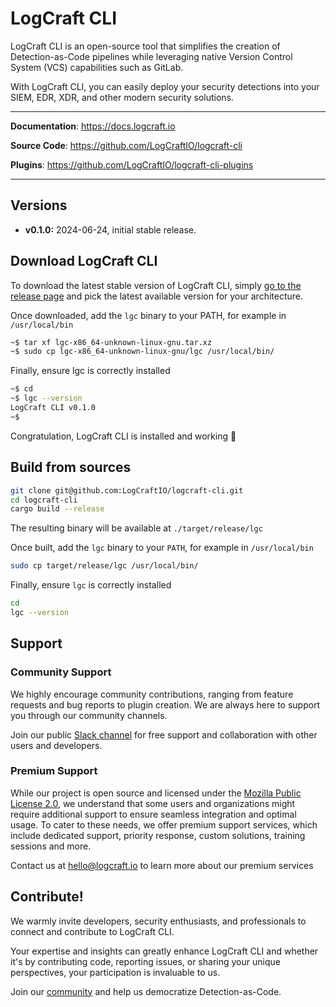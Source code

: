 # LogCraft CLI

LogCraft CLI is an open-source tool that simplifies the creation of Detection-as-Code pipelines while leveraging native Version Control System (VCS) capabilities such as GitLab.

With LogCraft CLI, you can easily deploy your security detections into your SIEM, EDR, XDR, and other modern security solutions.

---

**Documentation**: <a href="https://docs.logcraft.io" target="_blank">https://docs.logcraft.io</a>

**Source Code**: <a href="https://github.com/LogCraftIO/logcraft-cli" target="_blank">https://github.com/LogCraftIO/logcraft-cli</a>

**Plugins**: <a href="https://github.com/LogCraftIO/logcraft-cli-plugins" target="_blank">https://github.com/LogCraftIO/logcraft-cli-plugins</a>

---

## Versions

- **v0.1.0:** 2024-06-24, initial stable release.

## Download LogCraft CLI
To download the latest stable version of LogCraft CLI, simply [go to the release page](https://github.com/LogCraftIO/logcraft-cli/releases) and pick the latest available version for your architecture.

Once downloaded, add the `lgc` binary to your PATH, for example in `/usr/local/bin`

```bash
~$ tar xf lgc-x86_64-unknown-linux-gnu.tar.xz
~$ sudo cp lgc-x86_64-unknown-linux-gnu/lgc /usr/local/bin/
```
Finally, ensure lgc is correctly installed

```bash
~$ cd
~$ lgc --version
LogCraft CLI v0.1.0
~$
```
Congratulation, LogCraft CLI is installed and working :tada:

## Build from sources

```bash
git clone git@github.com:LogCraftIO/logcraft-cli.git
cd logcraft-cli
cargo build --release
```

The resulting binary will be available at `./target/release/lgc`

Once built, add the `lgc` binary to your `PATH`, for example in `/usr/local/bin`

```bash
sudo cp target/release/lgc /usr/local/bin/
```

Finally, ensure `lgc` is correctly installed

```bash
cd
lgc --version
```

## Support

### Community Support

We highly encourage community contributions, ranging from feature requests and bug reports to plugin creation. We are always here to support you through our community channels.

Join our public [Slack channel](https://join.slack.com/t/logcraft/shared_invite/zt-2jdw7ntts-yVhw8rIji5ZFpPt_d6HM9w) for free support and collaboration with other users and developers.

### Premium Support 

While our project is open source and licensed under the [Mozilla Public License 2.0](./LICENSE), we understand that some users and organizations might require additional support to ensure seamless integration and optimal usage. To cater to these needs, we offer premium support services, which include dedicated support, priority response, custom solutions, training sessions and more.

Contact us at hello@logcraft.io to learn more about our premium services

## Contribute!

We warmly invite developers, security enthusiasts, and professionals to connect and contribute to LogCraft CLI. 

Your expertise and insights can greatly enhance LogCraft CLI and whether it's by contributing code, reporting issues, or sharing your unique perspectives, your participation is invaluable to us. 

Join our [community](https://join.slack.com/t/logcraft/shared_invite/zt-2jdw7ntts-yVhw8rIji5ZFpPt_d6HM9w) and help us democratize Detection-as-Code.
